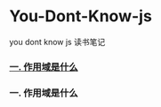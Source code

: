 # You-Dont-Know-js
you dont know js 读书笔记


### <a href="#作用域">一. 作用域是什么</a>
### <a name="作用域">一. 作用域是什么</a>